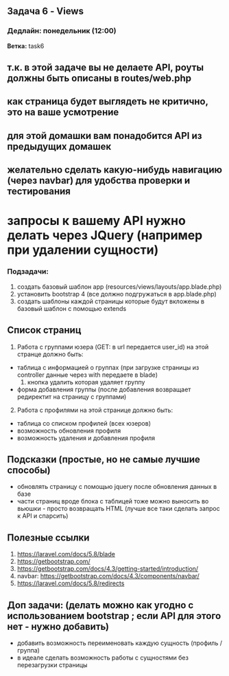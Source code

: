 ## Задача 6 - Views
### Дедлайн: понедельник (12:00)

**Ветка:** task6

## т.к. в этой задаче вы не делаете API, роуты должны быть описаны в routes/web.php
## как страница будет выглядеть не критично, это на ваше усмотрение
## для этой домашки вам понадобится API из предыдущих домашек
## желательно сделать какую-нибудь навигацию (через navbar) для удобства проверки и тестирования

# запросы к вашему API нужно делать через JQuery (например при удалении сущности)

### Подзадачи:
1. создать базовый шаблон app (resources/views/layouts/app.blade.php)
2. установить bootstrap 4 (все должно подгружаться в app.blade.php)
3. создать шаблоны каждой страницы которые будут вкложены в базовый шаблон с помощью extends

## Список страниц
1. Работа с группами юзера  (GET: в url передается user_id)
на этой странце должно быть:
- таблица с информацией о группах (при загрузке страницы из controller данные через with передаете в blade)
    1. кнопка удалить которая удаляет группу
- форма добавления группы (после добавления возвращает редиректит на страницу с группами)

2. Работа с профилями
на этой странице должно быть:
- таблица со списком профилей (всех юзеров)
- возможность обновления профиля
- возможность удаления и добавления профиля


## Подсказки (простые, но не самые лучшие способы)
- обновлять страницу с помощью jquery после обновления данных в базе
- части страниц вроде блока с таблицей тоже можно выносить во вьюшки - просто возвращать HTML (лучше все таки сделать запрос к API и спарсить)

## Полезные ссылки
1. https://laravel.com/docs/5.8/blade
2. https://getbootstrap.com/
3. https://getbootstrap.com/docs/4.3/getting-started/introduction/
4. navbar: https://getbootstrap.com/docs/4.3/components/navbar/
5. https://laravel.com/docs/5.8/redirects

## Доп задачи: (делать можно как угодно с использованием bootstrap ; если API для этого нет - нужно добавить)
- добавить возможность переименовать каждую сущность (профиль / группа)
- в идеале сделать возможность работы с сущностями без перезагрузки страницы
